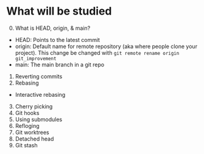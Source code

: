 # What will be studied
0. What is HEAD, origin, & main?
- HEAD: Points to the latest commit
- origin: Default name for remote repository (aka where people clone your project). This change be changed with `git remote rename origin git_improvement`
- main: The main branch in a git repo
1. Reverting commits
2. Rebasing
- Interactive rebasing
3. Cherry picking
4. Git hooks
5. Using submodules
6. Refloging
7. Git worktrees
8. Detached head
9. Git stash
